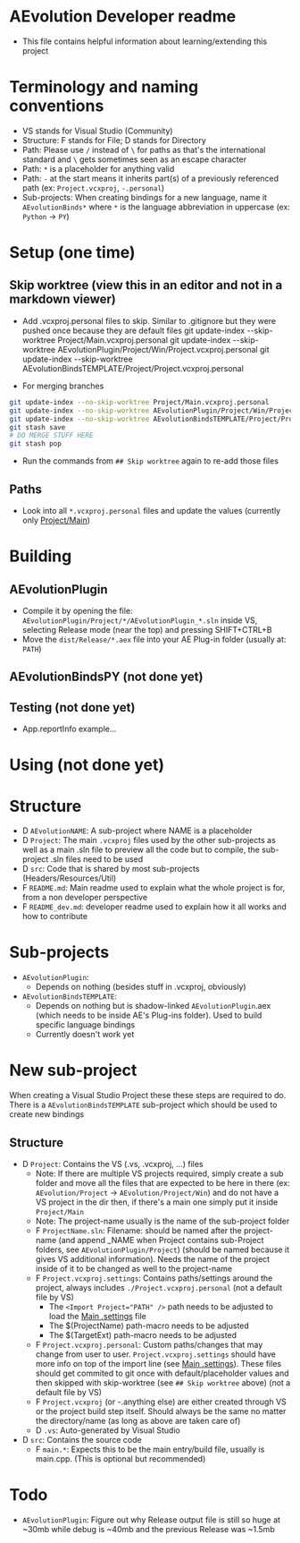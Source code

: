 # AEvolution Developer readme
- This file contains helpful information about learning/extending this project

# Terminology and naming conventions
- VS stands for Visual Studio (Community)
- Structure: F stands for File; D stands for Directory
- Path: Please use `/` instead of `\` for paths as that's the international standard and `\` gets sometimes seen as an escape character
- Path: `*` is a placeholder for anything valid
- Path: `-` at the start means it inherits part(s) of a previously referenced path (ex: `Project.vcxproj`, `-.personal`)
- Sub-projects: When creating bindings for a new language, name it `AEvolutionBinds*` where `*` is the language abbreviation in uppercase (ex: `Python` -> `PY`)


# Setup (one time)
## Skip worktree (view this in an editor and not in a markdown viewer)
- Add .vcxproj.personal files to skip. Similar to .gitignore but they were pushed once because they are default files
git update-index --skip-worktree Project/Main.vcxproj.personal
git update-index --skip-worktree AEvolutionPlugin/Project/Win/Project.vcxproj.personal
git update-index --skip-worktree AEvolutionBindsTEMPLATE/Project/Project.vcxproj.personal

- For merging branches
```sh
git update-index --no-skip-worktree Project/Main.vcxproj.personal
git update-index --no-skip-worktree AEvolutionPlugin/Project/Win/Project.vcxproj.personal
git update-index --no-skip-worktree AEvolutionBindsTEMPLATE/Project/Project.vcxproj.personal
git stash save
# DO MERGE STUFF HERE
git stash pop
```
- Run the commands from `## Skip worktree` again to re-add those files

## Paths
- Look into all `*.vcxproj.personal` files and update the values (currently only [Project/Main](Project/Main.vcxproj.personal))

# Building
## AEvolutionPlugin
- Compile it by opening the file: `AEvolutionPlugin/Project/*/AEvolutionPlugin_*.sln` inside VS, selecting Release mode (near the top) and pressing SHIFT+CTRL+B
- Move the `dist/Release/*.aex` file into your AE Plug-in folder (usually at: `PATH`)

## AEvolutionBindsPY (not done yet)

## Testing (not done yet)
- App.reportInfo example...

# Using (not done yet)

# Structure 
- D `AEvolutionNAME`: A sub-project where NAME is a placeholder
- D `Project`: The main `.vcxproj` files used by the other sub-projects as well as a main .sln file to preview all the code but to compile, the sub-project .sln files need to be used
- D `src`: Code that is shared by most sub-projects (Headers/Resources/Util)
- F `README.md`: Main readme used to explain what the whole project is for, from a non developer perspective
- F `README_dev.md`: developer readme used to explain how it all works and how to contribute

# Sub-projects
- `AEvolutionPlugin`:
  - Depends on nothing (besides stuff in .vcxproj, obviously)
- `AEvolutionBindsTEMPLATE`:
  - Depends on nothing but is shadow-linked `AEvolutionPlugin`.aex (which needs to be inside AE's Plug-ins folder). Used to build specific language bindings
  - Currently doesn't work yet

# New sub-project
When creating a Visual Studio Project these these steps are required to do. There is a `AEvolutionBindsTEMPLATE` sub-project which should be used to create new bindings
## Structure
- D `Project`: Contains the VS (.vs, .vcxproj, ...) files
  - Note: If there are multiple VS projects required, simply create a sub folder and move all the files that are expected to be here in there (ex: `AEvolution/Project` -> `AEvolution/Project/Win`) and do not have a VS project in the dir then, if there's a main one simply put it inside `Project/Main`
  - Note: The project-name usually is the name of the sub-project folder
  - F `ProjectName.sln`: Filename: should be named after the project-name (and append _NAME when Project contains sub-Project folders, see `AEvolutionPlugin/Project`) (should be named because it gives VS additional information). Needs the name of the project inside of it to be changed as well to the project-name
  - F `Project.vcxproj.settings`: Contains paths/settings around the project, always includes `./Project.vcxproj.personal` (not a default file by VS)
    - The `<Import Project="PATH" />` path needs to be adjusted to load the [Main .settings](./Main.vcxproj.settings) file
    - The $(ProjectName) path-macro needs to be adjusted
    - The $(TargetExt) path-macro needs to be adjusted
  - F `Project.vcxproj.personal`: Custom paths/changes that may change from user to user. `Project.vcxproj.settings` should have more info on top of the import line (see [Main .settings](./Main.vcxproj.settings)). These files should get commited to git once with default/placeholder values and then skipped with skip-worktree (see `## Skip worktree` above) (not a default file by VS)
  - F `Project.vcxproj` (or -.anything else) are either created through VS or the project build step itself. Should always be the same no matter the directory/name (as long as above are taken care of)
  - D `.vs`: Auto-generated by Visual Studio
- D `src`: Contains the source code
  - F `main.*`: Expects this to be the main entry/build file, usually is main.cpp. (This is optional but recommended)

# Todo
- `AEvolutionPlugin`: Figure out why Release output file is still so huge at ~30mb while debug is ~40mb and the previous Release was ~1.5mb
